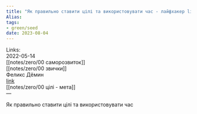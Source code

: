 ```yaml
---
title: "Як правильно ставити цілі та використовувати час - лайфхакер lifehacker"
Alias: 
tags:
- green/seed
date: 2023-08-04
---
```

Links:  
2022-05-14  
[[notes/zero/00 саморозвиток]]  
[[notes/zero/00 звички]]  
Феликс Дёмин  
[link](https://lifehacker.ru/kak-stavit-celi-i-ispolzovat-vremya/)  
[[notes/zero/00 цілі - мета]]  
— 

Як правильно ставити цілі та використовувати час


